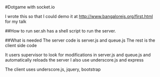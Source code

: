 #Dotgame with socket.io

I wrote this so that I could demo it at http://www.bangalorejs.org/first.html for my talk

##How to run
ser.sh has a shell script to run the server.

##What is needed
The server code is server.js and queue.js
The rest is the client side code

It users supervisor to look for modifications in server.js and queue.js and automatically reloads the server
I also use underscore.js and express

The client uses underscore.js, jquery, bootstrap


